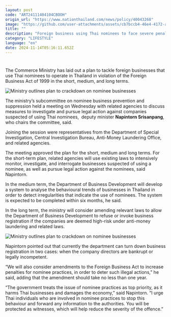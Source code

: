 ```yaml
---
layout: post
code: "ART24111404104CBOOH"
origin_url: "https://www.nationthailand.com/news/policy/40043268"
image: "https://github.com/user-attachments/assets/cb7bccb4-46e4-4172-a288-f64a076a81fa"
title: ""
description: "Foreign business using Thai nominees to face severe penalties under new plans, Commerce Ministry subcommittee says"
category: "LIFESTYLE"
language: "en"
date: 2024-11-14T05:16:11.652Z
---
```


# 









The Commerce Ministry has laid out a plan to tackle foreign businesses that use Thai nominees to operate in Thailand in violation of the Foreign Business Act of 1999 in the short, medium, and long terms.

  ![Ministry outlines plan to crackdown on nominee businesses](https://github.com/user-attachments/assets/d4d6a0e1-82eb-4c42-83cd-157705efe0e7)

The ministry’s subcommittee on nominee business prevention and suppression held a meeting on Wednesday with related agencies to discuss measures to investigate and pursue legal action against companies suspected of using Thai nominees,  deputy minister **Napintorn Srisanpang**, who chairs the committee, said.

Joining the session were representatives from the Department of Special Investigation, Central Investigation Bureau, Anti-Money Laundering Office, and related agencies.

The meeting approved the plan for the short, medium and long terms. For the short-term plan, related agencies will use existing laws to intensively monitor, investigate, and interrogate businesses suspected of using a nominee, as well as pursue legal action against the nominees, said Napintorn.

In the medium term, the Department of Business Development will develop a system to analyse the behavioural trends of businesses in Thailand in order to detect irregularities that indicate the use of nominees. The system is expected to be completed within six months, he said.

In the long term, the ministry will consider amending relevant laws to allow the Department of Business Development to refuse or invoke business registration if the companies are deemed high-risk under anti-money laundering and related laws.

  ![Ministry outlines plan to crackdown on nominee businesses](https://github.com/user-attachments/assets/cf6f53c4-cfa9-4d2f-8bb2-0a823eb87c00)

Napintorn pointed out that currently the department can turn down business registration in two cases: when the company directors are bankrupt or legally incompetent.

“We will also consider amendments to the Foreign Business Act to increase penalties for nominee practices, in order to deter such illegal actions,” he said, adding that the amendment should take no less than one year.

“The government treats the issue of nominee practices as top priority, as it harms Thai businesses and damages the economy,” said Napintorn. “I urge Thai individuals who are involved in nominee practices to stop this behaviour and forward any information to the authorities. You will be protected as witnesses, which will help reduce the severity of the offence.”